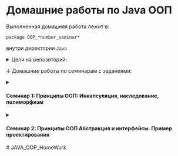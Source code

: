# Домашние работы по Java ООП

Выполненная домашняя работа лежит в:

`package OOP_*number_seminar*`

внутри директории `Java`

<details><summary>Цели на репозиторий:</summary>
<p>
<!-- <b><u>✔️ Выполнить:</u></b> -->

- ✔️ Выполнить домашнюю работу 1 семинара
- ✔️ Выполнить домашнюю работу 2 семинара
- ➖ Выполнить домашнюю работу 3 семинара
➖ Выполнить домашнюю работу 4 семинара
➖ Выполнить домашнюю работу 5 семинара
➖ Выполнить домашнюю работу 6 семинара
➖ Выполнить домашнюю работу 7 семинара

</p>
</details>


↓ Домашние работы по семинарам с заданиями:

<details><summary><h4>Семинар 1: Принципы ООП: Инкапсуляция, наследование, полиморфизм</h4></summary>

✔️ Добавить в класс Animal методы двигаться(toGo), летать(fly), плавать(swim).
Создать по два класса наследника Animal, умеющих летать, плавать, бегать.
В файле readme.md в репозитории github (или ему подобных) описать какие проблемы в таком проектировании Вы увидели,
там же написать возникшие при выполнении дз вопросы (если они есть).

</details>

<details><summary><h4>Семинар 2: Принципы ООП Абстракция и интерфейсы. Пример проектирования</h4></summary>

✔️ Создать класс Doctor. Создайте интерфейсы Runnable, Flyable, Swimmable. У интерфейсов должны быть
методы получения скорости заданного действия.
Добавьте наследников этим интерфейсам, но таким образом,
чтобы у каждого интерфейса было минимум по два наследника (при необходимости, добавьте в приложение новые классы)
У ветеринарной клиники добавьте методы получения всех бегающих, всех плавающих, всех говорящих и всех летающих и вообще всех животных.
Постарайтесь максимально логично переписать архитектуру проекта.

➖ *Факультативное задание (особенно java-разработчикам). Установить gradle. Добавить lombok в зависимости, и заменить геттеры и сеттеры на аннотации. Если сделаете это задание, скопируйте код проекта в проект gradle.

</details># JAVA_OOP_HomeWork
